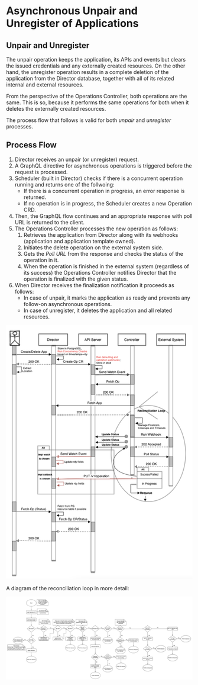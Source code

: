 # Asynchronous Unpair and Unregister of Applications

## Unpair and Unregister

The unpair operation keeps the application, its APIs and events but clears the issued credentials and any externally created resources. On the other hand, the unregister operation results in a complete deletion of the application from the Director database, together with all of its related internal and external resources. 

From the perspective of the Operations Controller, both operations are the same. This is so, because it performs the same operations for both when it deletes the externally created resources.

The process flow that follows is valid for both _unpair_ and _unregister_ processes.

## Process Flow

1. Director receives an unpair (or unregister) request.
1. A GraphQL directive for asynchronous operations is triggered before the request is processed.
1. Scheduler (built in Director) checks if there is a concurrent operation running and returns one of the follwoing: 
    - If there is a concurrent operation in progress, an error response is returned.
    - If no operation is in progress, the Scheduler creates a new Operation CRD.
1. Then, the GraphQL flow continues and an appropriate response with poll URL is returned to the client.
1. The Operations Controller processes the new operation as follows:
    1. Retrieves the application from Director along with its webhooks (application and application template owned).
    1. Initiates the delete operation on the external system side.
    1. Gets the _Poll URL_ from the response and checks the status of the operation in it.
    1. When the operation is finished in the external system (regardless of its success) the Operations Controller notifies Director that the operation is finalized with the given status.
1. When Director receives the finalization notification it proceeds as follows:
    * In case of unpair, it marks the application as ready and prevents any follow-on asynchronous operations.
    * In case of unregister, it deletes the application and all related resources.
    
![](./assets/async-application-operation.png)

A diagram of the reconciliation loop in more detail:

![](./assets/async-application-operation-loop.png)
